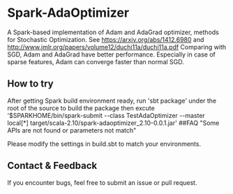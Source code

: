 # Spark-AdaOptimizer
A Spark-based implementation of Adam and AdaGrad optimizer, methods for Stochastic Optimization.
See https://arxiv.org/abs/1412.6980 and http://www.jmlr.org/papers/volume12/duchi11a/duchi11a.pdf
Comparing with SGD, Adam and AdaGrad have better performance. Especially in case of sparse features, Adam can converge faster than
normal SGD.

## How to try
After getting Spark build environment ready,
run 'sbt package' under the root of the source to build the package
then excute '$SPARKHOME/bin/spark-submit
                --class TestAdaOptimizer
                --master local[*] target/scala-2.10/spark-adaoptimizer_2.10-0.0.1.jar'
##FAQ
"Some APIs are not found or parameters not match"

Please modify the settings in build.sbt to match your environments.

## Contact & Feedback

 If you encounter bugs, feel free to submit an issue or pull request.
